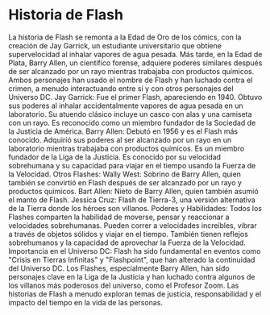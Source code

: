 # Historia de Flash

La historia de Flash se remonta a la Edad de Oro de los cómics, con la creación de Jay Garrick, un estudiante universitario que obtiene supervelocidad al inhalar vapores de agua pesada. Más tarde, en la Edad de Plata, Barry Allen, un científico forense, adquiere poderes similares después de ser alcanzado por un rayo mientras trabajaba con productos químicos. Ambos personajes han usado el nombre de Flash y han luchado contra el crimen, a menudo interactuando entre sí y con otros personajes del Universo DC. 
Jay Garrick:
Fue el primer Flash, apareciendo en 1940. 
Obtuvo sus poderes al inhalar accidentalmente vapores de agua pesada en un laboratorio. 
Su atuendo clásico incluye un casco con alas y una camiseta con un rayo. 
Es reconocido como un miembro fundador de la Sociedad de la Justicia de América. 
Barry Allen:
Debutó en 1956 y es el Flash más conocido. 
Adquirió sus poderes al ser alcanzado por un rayo en un laboratorio mientras trabajaba con productos químicos. 
Es un miembro fundador de la Liga de la Justicia. 
Es conocido por su velocidad sobrehumana y su capacidad para viajar en el tiempo usando la Fuerza de la Velocidad. 
Otros Flashes:
Wally West: Sobrino de Barry Allen, quien también se convirtió en Flash después de ser alcanzado por un rayo y productos químicos. 
Bart Allen: Nieto de Barry Allen, quien también asumió el manto de Flash. 
Jessica Cruz: Flash de Tierra-3, una versión alternativa de la Tierra donde los héroes son villanos. 
Poderes y Habilidades:
Todos los Flashes comparten la habilidad de moverse, pensar y reaccionar a velocidades sobrehumanas. 
Pueden correr a velocidades increíbles, vibrar a través de objetos sólidos y viajar en el tiempo. 
También tienen reflejos sobrehumanos y la capacidad de aprovechar la Fuerza de la Velocidad. 
Importancia en el Universo DC:
Flash ha sido fundamental en eventos como "Crisis en Tierras Infinitas" y "Flashpoint", que han alterado la continuidad del Universo DC. 
Los Flashes, especialmente Barry Allen, han sido personajes clave en la Liga de la Justicia y han luchado contra algunos de los villanos más poderosos del universo, como el Profesor Zoom. 
Las historias de Flash a menudo exploran temas de justicia, responsabilidad y el impacto del tiempo en la vida de las personas. 

